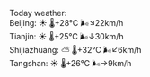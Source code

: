 Today weather:  
Beijing: ☀️   🌡️+28°C 🌬️↘22km/h  
Tianjin: ☀️   🌡️+25°C 🌬️↓30km/h  
Shijiazhuang: ⛅️  🌡️+32°C 🌬️↙6km/h  
Tangshan: ☀️   🌡️+26°C 🌬️→9km/h  
